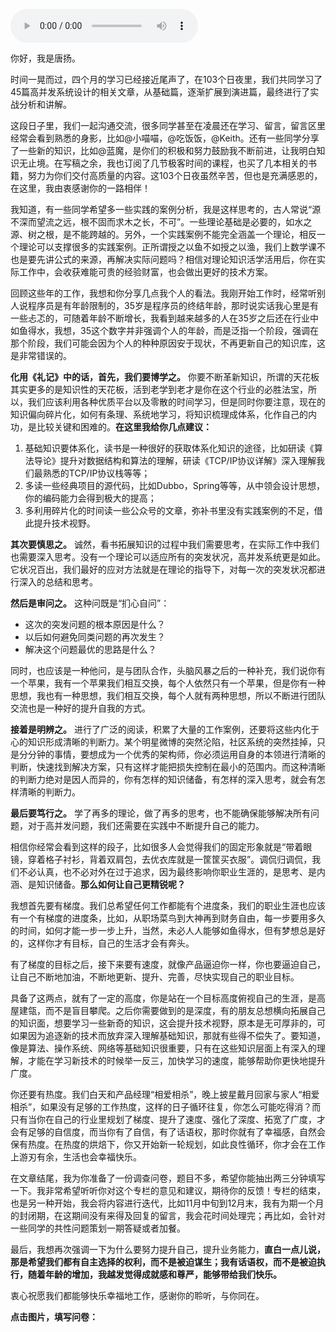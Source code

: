 <audio title="结束语 _ 学不可以已" src="https://static001.geekbang.org/resource/audio/df/d5/df0ff46fe9c0ae05e88427645ed27bd5.mp3" controls="controls"></audio> 
<p>你好，我是唐扬。</p><p>时间一晃而过，四个月的学习已经接近尾声了，在103个日夜里，我们共同学习了45篇高并发系统设计的相关文章，从基础篇，逐渐扩展到演进篇，最终进行了实战分析和讲解。</p><p>这段日子里，我们一起沟通交流，很多同学甚至在凌晨还在学习、留言，留言区里经常会看到熟悉的身影，比如@小喵喵，@吃饭饭，@Keith。还有一些同学分享了一些新的知识，比如@蓝魔，是你们的积极和努力鼓励我不断前进，让我明白知识无止境。在写稿之余，我也订阅了几节极客时间的课程，也买了几本相关的书籍，努力为你们交付高质量的内容。这103个日夜虽然辛苦，但也是充满感恩的，在这里，我由衷感谢你的一路相伴！</p><p>我知道，有一些同学希望多一些实践的案例分析，我是这样思考的，古人常说“源不深而望流之远，根不固而求木之长，不可”。一些理论基础是必要的，如水之源、树之根，是不能跨越的。另外，一个实践案例不能完全涵盖一个理论，相反一个理论可以支撑很多的实践案例。正所谓授之以鱼不如授之以渔，我们上数学课不也是要先讲公式的来源，再解决实际问题吗？相信对理论知识活学活用后，你在实际工作中，会收获难能可贵的经验财富，也会做出更好的技术方案。</p><p>回顾这些年的工作，我想和你分享几点我个人的看法。我刚开始工作时，经常听别人说程序员是有年龄限制的，35岁是程序员的终结年龄，那时说实话我心里是有一些忐忑的，可随着年龄不断增长，我看到越来越多的人在35岁之后还在行业中如鱼得水，我想，35这个数字并非强调个人的年龄，而是泛指一个阶段，强调在那个阶段，我们可能会因为个人的种种原因安于现状，不再更新自己的知识库，这是非常错误的。</p><!-- [[[read_end]]] --><p><strong>化用《礼记》中的话，首先，我们要博学之。</strong> 你要不断革新知识，所谓的天花板其实更多的是知识性的天花板，活到老学到老才是你在这个行业的必胜法宝，所以，我们应该利用各种优质平台以及零散的时间学习，但是同时你要注意，现在的知识偏向碎片化，如何有条理、系统地学习，将知识梳理成体系，化作自己的内功，是比较关键和困难的。<strong>在这里我给你几点建议：</strong></p><ol>
<li>基础知识要体系化，读书是一种很好的获取体系化知识的途径，比如研读《算法导论》提升对数据结构和算法的理解，研读《TCP/IP协议详解》深入理解我们最熟悉的TCP/IP协议栈等等；</li>
<li>多读一些经典项目的源代码，比如Dubbo，Spring等等，从中领会设计思想，你的编码能力会得到极大的提高；</li>
<li>多利用碎片化的时间读一些公众号的文章，弥补书里没有实践案例的不足，借此提升技术视野。</li>
</ol><p><strong>其次要慎思之。</strong> 诚然，看书拓展知识的过程中我们需要思考，在实际工作中我们也需要深入思考。没有一个理论可以适应所有的突发状况，高并发系统更是如此。它状况百出，我们最好的应对方法就是在理论的指导下，对每一次的突发状况都进行深入的总结和思考。</p><p><strong>然后是审问之。</strong> 这种问既是“扪心自问”：</p><ul>
<li>这次的突发问题的根本原因是什么？</li>
<li>以后如何避免同类问题的再次发生？</li>
<li>解决这个问题最优的思路是什么？</li>
</ul><p>同时，也应该是一种他问，是与团队合作，头脑风暴之后的一种补充，我们说你有一个苹果，我有一个苹果我们相互交换，每个人依然只有一个苹果，但是你有一种思想，我也有一种思想，我们相互交换，每个人就有两种思想，所以不断进行团队交流也是一种好的提升自我的方式。</p><p><strong>接着是明辨之。</strong> 进行了广泛的阅读，积累了大量的工作案例，还要将这些内化于心的知识形成清晰的判断力。某个明星微博的突然沦陷，社区系统的突然挂掉，只是分分钟的事情，要想成为一个优秀的架构师，你必须运用自身的本领进行清晰的判断，快速找到解决方案，只有这样才能把损失控制在最小的范围内。而这种清晰的判断力绝对是因人而异的，你有怎样的知识储备，有怎样的深入思考，就会有怎样清晰的判断力。</p><p><strong>最后要笃行之。</strong> 学了再多的理论，做了再多的思考，也不能确保能够解决所有问题，对于高并发问题，我们还需要在实践中不断提升自己的能力。</p><p>相信你经常会看到这样的段子，比如很多人会觉得我们的固定形象就是“带着眼镜，穿着格子衬衫，背着双肩包，去优衣库就是一筐筐买衣服”。调侃归调侃，我们不必认真，也不必对外在过于追求，因为最终影响你职业生涯的，是思考、是内涵、是知识储备。<strong>那么如何让自己更精锐呢？</strong></p><p>我想首先要有梯度。我们总希望任何工作都能有个进度条，我们的职业生涯也应该有一个有梯度的进度条，比如，从职场菜鸟到大神再到财务自由，每一步要用多久的时间，如何才能一步一步上升，当然，未必人人能够如鱼得水，但有梦想总是好的，这样你才有目标，自己的生活才会有奔头。</p><p>有了梯度的目标之后，接下来要有速度，就像产品逼迫你一样，你也要逼迫自己，让自己不断地加油，不断地更新、提升、完善，尽快实现自己的职业目标。</p><p>具备了这两点，就有了一定的高度，你是站在一个目标高度俯视自己的生涯，是高屋建瓴，而不是盲目攀爬。之后你需要做到的是深度，有的朋友总想横向拓展自己的知识面，想要学习一些新奇的知识，这会提升技术视野，原本是无可厚非的，可如果因为追逐新的技术而放弃深入理解基础知识，那就有些得不偿失了。要知道，像是算法、操作系统、网络等基础知识很重要，只有在这些知识层面上有深入的理解，才能在学习新技术的时候举一反三，加快学习的速度，能够帮助你更快地提升广度。</p><p>你还要有热度。我们白天和产品经理“相爱相杀”，晚上披星戴月回家与家人“相爱相杀”，如果没有足够的工作热度，这样的日子循环往复，你怎么可能吃得消？而只有当你在自己的行业里规划了梯度、提升了速度、强化了深度、拓宽了广度，才会有足够的自信度，而当你有了自信，有了话语权，那时你就有了幸福感，自然会保有热度。在热度的烘焙下，你又开始新一轮规划，如此良性循环，你才会在工作上游刃有余，生活也会幸福快乐。</p><p>在文章结尾，我为你准备了一份调查问卷，题目不多，希望你能抽出两三分钟填写一下。我非常希望听听你对这个专栏的意见和建议，期待你的反馈！专栏的结束，也是另一种开始，我会将内容进行迭代，比如11月中旬到12月末，我有为期一个月的封闭期，在这期间没有来得及回复的留言，我会花时间处理完；再比如，会针对一些同学的共性问题策划一期答疑或者加餐。</p><p>最后，我想再次强调一下为什么要努力提升自己，提升业务能力，<strong>直白一点儿说，那是希望我们都有自主选择的权利，而不是被迫谋生；我有话语权，而不是被迫执行，随着年龄的增加，我越发觉得成就感和尊严，能够带给我们快乐。</strong></p><p>衷心祝愿我们都能够快乐幸福地工作，感谢你的聆听，与你同在。</p><p><strong>点击图片，填写问卷：</strong></p><p><a href="https://jinshuju.net/f/KSNLyH"><img src="https://static001.geekbang.org/resource/image/9b/37/9b9ce297ecfc044db67aaf3a90de0537.jpg" alt=""></a></p>